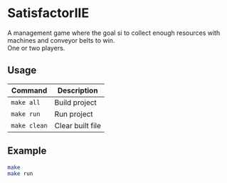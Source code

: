 # SatisfactorIIE

A management game where the goal si to collect enough resources with machines and conveyor belts to win. \
One or two players.

## Usage

| Command      | Description      |
|--------------|------------------|
| `make all`   | Build project    |
| `make run`   | Run project      |
| `make clean` | Clear built file |

## Example

```bash
make
make run
```
